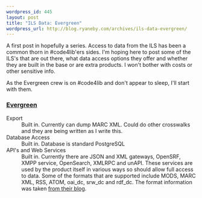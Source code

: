 ```yaml
--- 
wordpress_id: 445
layout: post
title: "ILS Data: Evergreen"
wordpress_url: http://blog.ryaneby.com/archives/ils-data-evergreen/
---
```

A first post in hopefully a series. Access to data from the ILS has been a common thorn in #code4lib'ers sides. I'm hoping here to post some of the ILS's that are out there, what data access options they offer and whether they are built in the base or are extra products. I won't bother with costs or other sensitive info.

As the Evergreen crew is on #code4lib and don't appear to sleep, I'll start with them.

<h3><a href="http://open-ils.org/">Evergreen</a></h3>

<dl>
<dt>Export</dt>
<dd>Built in. Currently can dump MARC XML. Could do other crosswalks and they are being written as I write this.</dd>
<dt>Database Access</dt>
<dd>Built in. Database is standard PostgreSQL</dd>
<dt>API's and Web Services</dt>
<dd>Built in. Currently there are JSON and XML gateways, OpenSRF,  XMPP service, OpenSearch, XMLRPC and unAPI. These services are used by the product itself in various ways so should allow full access to data. Some of the formats that are supported include MODS, MARC XML, RSS, ATOM, oai_dc, srw_dc and rdf_dc. The format information was taken <a href="http://open-ils.org/blog/?p=51">from their blog</a>.</dd>
</dl>

